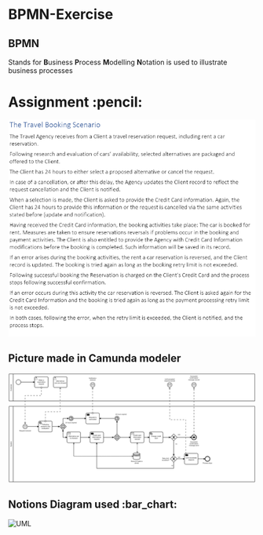 # BPMN-Exercise

<h2>BPMN</h2>

Stands for **B**usiness **P**rocess **M**odelling **N**otation is used to illustrate business processes

<h1>Assignment :pencil:</h1>

<img src="https://github.com/JonasManley/BPMN-Exercise/blob/master/Assignment%20text.png" alt="UML" height="auto" width="auto" style="max-width:100%;">

<h2>Picture made in Camunda modeler</h2>
  
<img src="https://github.com/JonasManley/BPMN-Exercise/blob/master/BPMN%20-%20assignment%20picture.png" alt="UML" height="auto" width="auto" style="max-width:100%;">


<h2>Notions Diagram used :bar_chart:</h2>

<img src="https://github.com/JonasManley/BPMN-Exercise/blob/master/bpmn%202.0%20%E2%80%93%20Business%20Process%20Modelling%20and%20Notation.png" alt="UML" height="auto" width="auto" style="max-width:100%;">
